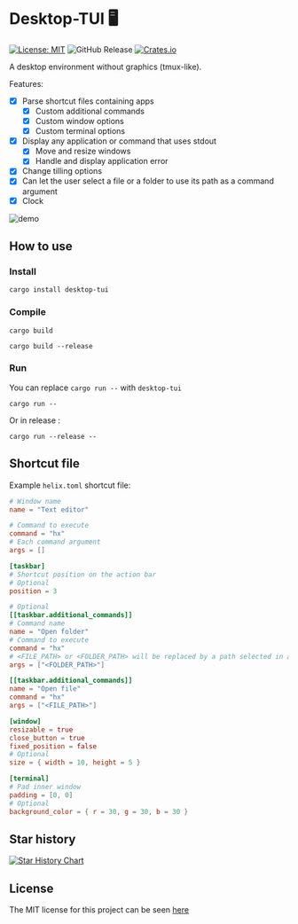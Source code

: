 Desktop-TUI 🖥️
===

[![License: MIT](https://img.shields.io/badge/License-MIT-yellow.svg)](https://opensource.org/licenses/MIT)
![GitHub Release](https://img.shields.io/github/v/release/julien-cpsn/desktop-tui?link=https%3A%2F%2Fgithub.com%2FJulien-cpsn%2Fdesktop-tuiC%2Freleases%2Flatest)
[![Crates.io](https://repology.org/badge/version-for-repo/crates_io/desktop-tui.svg)](https://crates.io/crates/desktop-tui)

A desktop environment without graphics (tmux-like).

Features:
- [x] Parse shortcut files containing apps
  - [x] Custom additional commands
  - [x] Custom window options
  - [x] Custom terminal options
- [x] Display any application or command that uses stdout
  - [x] Move and resize windows
  - [x] Handle and display application error
- [x] Change tilling options
- [x] Can let the user select a file or a folder to use its path as a command argument
- [x] Clock

![demo](./demo.gif)

## How to use

### Install

```shell
cargo install desktop-tui
```

### Compile

```shell
cargo build
```

```shell
cargo build --release
```

### Run

You can replace `cargo run --` with `desktop-tui`

```shell
cargo run --
```

Or in release :

```shell
cargo run --release --
```

## Shortcut file

Example `helix.toml` shortcut file:

```toml
# Window name
name = "Text editor"

# Command to execute
command = "hx"
# Each command argument
args = []

[taskbar]
# Shortcut position on the action bar
# Optional
position = 3

# Optional
[[taskbar.additional_commands]]
# Command name
name = "Open folder"
# Command to execute
command = "hx"
# <FILE_PATH> or <FOLDER_PATH> will be replaced by a path selected in a dialog
args = ["<FOLDER_PATH>"]

[[taskbar.additional_commands]]
name = "Open file"
command = "hx"
args = ["<FILE_PATH>"]

[window]
resizable = true
close_button = true
fixed_position = false
# Optional
size = { width = 10, height = 5 }

[terminal]
# Pad inner window
padding = [0, 0]
# Optional
background_color = { r = 30, g = 30, b = 30 }
```

## Star history

<a href="https://www.star-history.com/#julien-cpsn/desktop-tui&Date">
 <picture>
   <source media="(prefers-color-scheme: dark)" srcset="https://api.star-history.com/svg?repos=julien-cpsn/desktop-tui&type=Date&theme=dark" />
   <source media="(prefers-color-scheme: light)" srcset="https://api.star-history.com/svg?repos=julien-cpsn/desktop-tui&type=Date" />
   <img alt="Star History Chart" src="https://api.star-history.com/svg?repos=julien-cpsn/desktop-tui&type=Date" />
 </picture>
</a>

## License

The MIT license for this project can be seen [here](./LICENSE)
